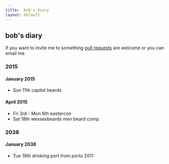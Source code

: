 ```yaml
---
title:  bob's diary
layout: default
---
```

## bob's diary ##

If you want to invite me to something [pull requests](https://github.com/rjw1/randomness.org.uk/blob/master/diary/index.md)
are welcome or you can email me.


### 2015 ###

#### January 2015 ####

* Sun 11th capital beards

#### April 2015 ####

* Fri 3rd - Mon 6th eastercon 
* Sat 18th wessexbeards men beard comp.

### 2038 ###

#### January 2038 ####

* Tue 19th drinking port from porto 2011

